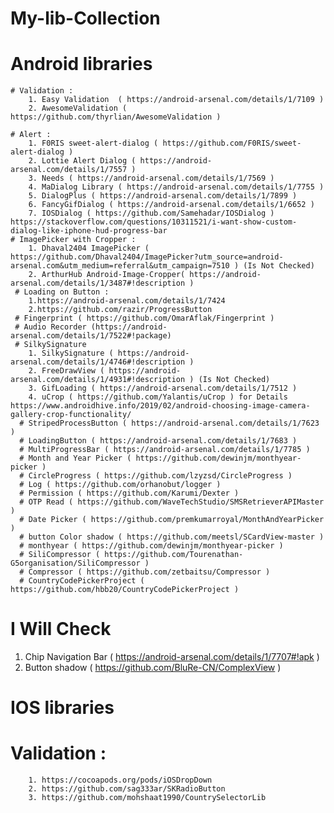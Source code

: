 # My-lib-Collection

# Android libraries
    # Validation :
        1. Easy Validation  ( https://android-arsenal.com/details/1/7109 )
        2. AwesomeValidation ( https://github.com/thyrlian/AwesomeValidation )
        
    # Alert :
        1. F0RIS sweet-alert-dialog ( https://github.com/F0RIS/sweet-alert-dialog )
        2. Lottie Alert Dialog ( https://android-arsenal.com/details/1/7557 )
        3. Needs ( https://android-arsenal.com/details/1/7569 )
        4. MaDialog Library ( https://android-arsenal.com/details/1/7755 )
        5. DialogPlus ( https://android-arsenal.com/details/1/7899 )
        6. FancyGifDialog ( https://android-arsenal.com/details/1/6652 )
        7. IOSDialog ( https://github.com/Samehadar/IOSDialog ) https://stackoverflow.com/questions/10311521/i-want-show-custom-dialog-like-iphone-hud-progress-bar
    # ImagePicker with Cropper :
        1. Dhaval2404 ImagePicker ( https://github.com/Dhaval2404/ImagePicker?utm_source=android-                           arsenal.com&utm_medium=referral&utm_campaign=7510 ) (Is Not Checked)
        2. ArthurHub Android-Image-Cropper( https://android-arsenal.com/details/1/3487#!description )
     # Loading on Button :
        1.https://android-arsenal.com/details/1/7424
        2.https://github.com/razir/ProgressButton
     # Fingerprint ( https://github.com/OmarAflak/Fingerprint )
     # Audio Recorder (https://android-arsenal.com/details/1/7522#!package)
     # SilkySignature
        1. SilkySignature ( https://android-arsenal.com/details/1/4746#!description )
        2. FreeDrawView ( https://android-arsenal.com/details/1/4931#!description ) (Is Not Checked)
        3. GifLoading ( https://android-arsenal.com/details/1/7512 )
        4. uCrop ( https://github.com/Yalantis/uCrop ) for Details https://www.androidhive.info/2019/02/android-choosing-image-camera-gallery-crop-functionality/
      # StripedProcessButton ( https://android-arsenal.com/details/1/7623 )
      # LoadingButton ( https://android-arsenal.com/details/1/7683 )
      # MultiProgressBar ( https://android-arsenal.com/details/1/7785 )
      # Month and Year Picker ( https://github.com/dewinjm/monthyear-picker )
      # CircleProgress ( https://github.com/lzyzsd/CircleProgress )
      # Log ( https://github.com/orhanobut/logger )
      # Permission ( https://github.com/Karumi/Dexter )
      # OTP Read ( https://github.com/WaveTechStudio/SMSRetrieverAPIMaster )
      # Date Picker ( https://github.com/premkumarroyal/MonthAndYearPicker )
      # button Color shadow ( https://github.com/meetsl/SCardView-master )
      # monthyear ( https://github.com/dewinjm/monthyear-picker )
      # SiliCompressor ( https://github.com/Tourenathan-G5organisation/SiliCompressor )
      # Compressor ( https://github.com/zetbaitsu/Compressor )
      # CountryCodePickerProject ( https://github.com/hbb20/CountryCodePickerProject )
        
 # I Will Check
 1. Chip Navigation Bar ( https://android-arsenal.com/details/1/7707#!apk )
 2. Button shadow ( https://github.com/BluRe-CN/ComplexView )
 
 
 # IOS libraries
 
  # Validation :
        1. https://cocoapods.org/pods/iOSDropDown
        2. https://github.com/sag333ar/SKRadioButton
        3. https://github.com/mohshaat1990/CountrySelectorLib
        
 
 

